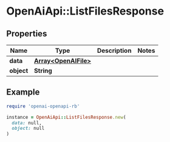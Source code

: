 # OpenAiApi::ListFilesResponse

## Properties

| Name | Type | Description | Notes |
| ---- | ---- | ----------- | ----- |
| **data** | [**Array&lt;OpenAIFile&gt;**](OpenAIFile.md) |  |  |
| **object** | **String** |  |  |

## Example

```ruby
require 'openai-openapi-rb'

instance = OpenAiApi::ListFilesResponse.new(
  data: null,
  object: null
)
```

